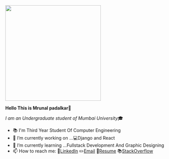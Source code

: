 
  <img src="https://user-images.githubusercontent.com/60320511/88051509-5ae8b100-cb76-11ea-996c-a18bdf9653ef.jpg" height=300 />
  
 **Hello This is Mrunal padalkar👋**
 
 *I am an Undergraduate student of Mumbai University*:mortar_board:
- :books: I'm Third Year Student Of Computer Engineering
- 🔭 I’m currently working on ...:computer:Django and React
- 🌱 I’m currently learning ...Fullstack Development And Graphic Designing
- 📫 How to reach me: :speech_balloon:[LinkedIn](https://www.linkedin.com/in/mrunal-padalkar-b64a3b19b/)  :pencil2:[Email](mrunalvilas@gmail.com)   :page_with_curl:[Resume](https://github.com/mrunalvilas/mrunalvilas/files/4986919/MrunalPadalkar_InternshalaResume.pdf) :books:[StackOverflow](https://stackoverflow.com/users/13986698/mrunal-padalkar)

